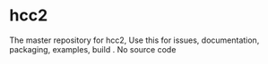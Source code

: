 # hcc2
The master repository for hcc2,  Use this for issues, documentation, packaging, examples, build .  No source code
